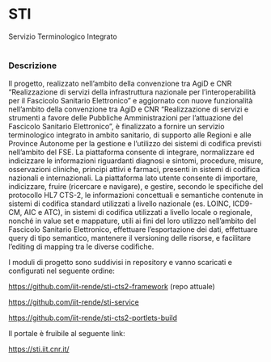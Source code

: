 # STI
Servizio Terminologico Integrato
# 




### Descrizione

Il progetto, realizzato nell’ambito della convenzione tra AgiD e CNR “Realizzazione di servizi della infrastruttura nazionale per l’interoperabilità per il Fascicolo Sanitario Elettronico” e aggiornato con nuove funzionalità nell’ambito della convenzione tra AgiD e CNR “Realizzazione di servizi e strumenti a favore delle Pubbliche Amministrazioni per l’attuazione del Fascicolo Sanitario Elettronico”, è finalizzato a fornire un servizio  terminologico integrato in ambito sanitario, di supporto alle Regioni e  alle Province Autonome per la gestione e l’utilizzo dei sistemi di  codifica previsti nell’ambito del FSE. La piattaforma consente di integrare, normalizzare ed indicizzare le  informazioni riguardanti diagnosi e sintomi, procedure, misure,  osservazioni cliniche, principi attivi e farmaci, presenti in sistemi di  codifica nazionali e internazionali. La piattaforma lato utente consente di importare, indicizzare, fruire  (ricercare e navigare), e gestire, secondo le specifiche del protocollo  HL7 CTS-2, le informazioni concettuali e semantiche contenute in sistemi  di codifica standard utilizzati a livello nazionale (es. LOINC,  ICD9-CM, AIC e ATC), in sistemi di codifica utilizzati a livello locale o  regionale, nonché in value set e mappature, utili ai fini del loro  utilizzo nell’ambito del Fascicolo Sanitario Elettronico, effettuare  l’esportazione dei dati, effettuare query di tipo semantico, mantenere  il versioning delle risorse, e facilitare l’editing di mapping tra le  diverse codifiche.



I moduli di progetto sono suddivisi in repository e vanno scaricati e configurati nel seguente ordine:

<https://github.com/iit-rende/sti-cts2-framework> (repo attuale)

<https://github.com/iit-rende/sti-service>

<https://github.com/iit-rende/sti-cts2-portlets-build>



Il portale è fruibile al seguente link: 

https://sti.iit.cnr.it/
